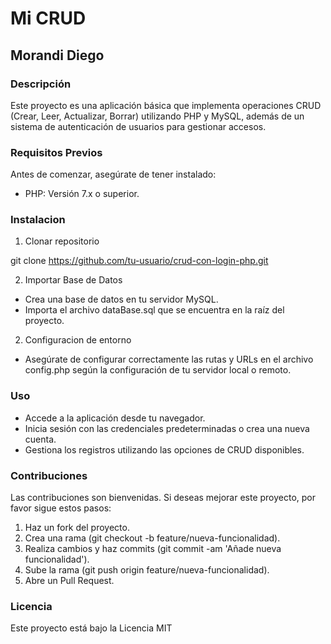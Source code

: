 # Mi CRUD

## Morandi Diego

### Descripción
Este proyecto es una aplicación básica que implementa operaciones CRUD (Crear, Leer, Actualizar, Borrar) utilizando PHP y MySQL, además de un sistema de autenticación de usuarios para gestionar accesos.

### Requisitos Previos

Antes de comenzar, asegúrate de tener instalado:

+ PHP: Versión 7.x o superior.

### Instalacion

1. Clonar repositorio

git clone https://github.com/tu-usuario/crud-con-login-php.git

2. Importar Base de Datos

+ Crea una base de datos en tu servidor MySQL.
+ Importa el archivo dataBase.sql que se encuentra en la raíz del proyecto.

2. Configuracion de entorno

* Asegúrate de configurar correctamente las rutas y URLs en el archivo config.php según la configuración de tu servidor local o remoto.

### Uso

+ Accede a la aplicación desde tu navegador.
+ Inicia sesión con las credenciales predeterminadas o crea una nueva cuenta.
+ Gestiona los registros utilizando las opciones de CRUD disponibles.

### Contribuciones

Las contribuciones son bienvenidas. Si deseas mejorar este proyecto, por favor sigue estos pasos:

1. Haz un fork del proyecto.
2. Crea una rama (git checkout -b feature/nueva-funcionalidad).
3. Realiza cambios y haz commits (git commit -am 'Añade nueva funcionalidad').
4. Sube la rama (git push origin feature/nueva-funcionalidad).
5. Abre un Pull Request. 

### Licencia
Este proyecto está bajo la Licencia MIT
